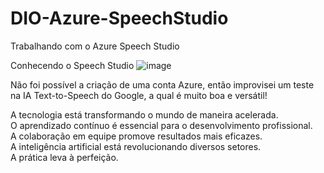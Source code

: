 # DIO-Azure-SpeechStudio
Trabalhando com o Azure Speech Studio

Conhecendo o Speech Studio
![image](https://github.com/user-attachments/assets/06cc7120-f241-4fef-8e29-8803605dd6eb)


Não foi possível a criação de uma conta Azure, então improvisei um teste na IA Text-to-Speech do Google, a qual é muito boa e versátil!


A tecnologia está transformando o mundo de maneira acelerada.  
O aprendizado contínuo é essencial para o desenvolvimento profissional.  
A colaboração em equipe promove resultados mais eficazes.  
A inteligência artificial está revolucionando diversos setores.  
A prática leva à perfeição.  



